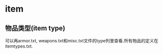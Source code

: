 # item

## 物品类型(item type)

可以再armor.txt, weapons.txt和misc.txt文件的type列里查看.所有物品的定义在itemtypes.txt.

## 



